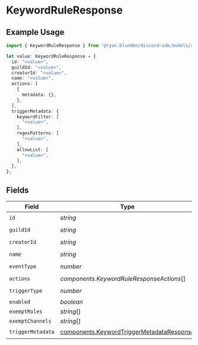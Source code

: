 # KeywordRuleResponse

## Example Usage

```typescript
import { KeywordRuleResponse } from "@ryan.blunden/discord-sdk/models/components";

let value: KeywordRuleResponse = {
  id: "<value>",
  guildId: "<value>",
  creatorId: "<value>",
  name: "<value>",
  actions: [
    {
      metadata: {},
    },
  ],
  triggerMetadata: {
    keywordFilter: [
      "<value>",
    ],
    regexPatterns: [
      "<value>",
    ],
    allowList: [
      "<value>",
    ],
  },
};
```

## Fields

| Field                                                                                                  | Type                                                                                                   | Required                                                                                               | Description                                                                                            |
| ------------------------------------------------------------------------------------------------------ | ------------------------------------------------------------------------------------------------------ | ------------------------------------------------------------------------------------------------------ | ------------------------------------------------------------------------------------------------------ |
| `id`                                                                                                   | *string*                                                                                               | :heavy_check_mark:                                                                                     | N/A                                                                                                    |
| `guildId`                                                                                              | *string*                                                                                               | :heavy_check_mark:                                                                                     | N/A                                                                                                    |
| `creatorId`                                                                                            | *string*                                                                                               | :heavy_check_mark:                                                                                     | N/A                                                                                                    |
| `name`                                                                                                 | *string*                                                                                               | :heavy_check_mark:                                                                                     | N/A                                                                                                    |
| `eventType`                                                                                            | *number*                                                                                               | :heavy_check_mark:                                                                                     | N/A                                                                                                    |
| `actions`                                                                                              | *components.KeywordRuleResponseActions*[]                                                              | :heavy_check_mark:                                                                                     | N/A                                                                                                    |
| `triggerType`                                                                                          | *number*                                                                                               | :heavy_check_mark:                                                                                     | N/A                                                                                                    |
| `enabled`                                                                                              | *boolean*                                                                                              | :heavy_minus_sign:                                                                                     | N/A                                                                                                    |
| `exemptRoles`                                                                                          | *string*[]                                                                                             | :heavy_minus_sign:                                                                                     | N/A                                                                                                    |
| `exemptChannels`                                                                                       | *string*[]                                                                                             | :heavy_minus_sign:                                                                                     | N/A                                                                                                    |
| `triggerMetadata`                                                                                      | [components.KeywordTriggerMetadataResponse](../../models/components/keywordtriggermetadataresponse.md) | :heavy_check_mark:                                                                                     | N/A                                                                                                    |